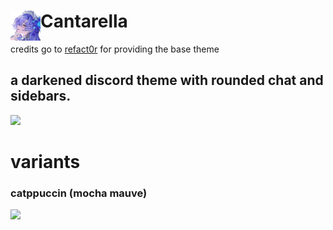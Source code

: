 # Cantarella [<img src="./assets/cantarella.png" width="48" align="left" alt="Cantarella">](https://github.com/yuhkix/discord-themes) 
credits go to [refact0r](https://github.com/refact0r/midnight-discord) for providing the base theme

## a darkened discord theme with rounded chat and sidebars.

<img width=800 src="https://github.com/yuhkix/discord-themes/blob/main/previews/cantarella%20dark.png">

# variants

### catppuccin (mocha mauve)
<img width=800 src="https://github.com/yuhkix/discord-themes/blob/main/previews/cantarella%20purple.png">
